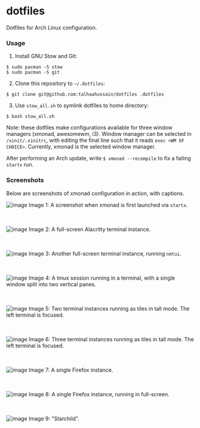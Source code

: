 # dotfiles
Dotfiles for Arch Linux configuration.

### Usage

1. Install GNU Stow and Git:

```
$ sudo pacman -S stow
$ sudo pacman -S git
```

2. Clone this repository to `~/.dotfiles`:

```
$ git clone git@github.com:talhaahussain/dotfiles .dotfiles
```

3. Use `stow_all.sh` to symlink dotfiles to home directory:

```
$ bash stow_all.sh
```

Note: these dotfiles make configurations available for three window managers (xmonad, awesomewm, i3). Window manager can be selected in `/xinit/.xinitrc`, with editing the final line such that it reads `exec <WM OF CHOICE>`. Currently, xmonad is the selected window manager.

After performing an Arch update, write `$ xmonad --recompile` to fix a failing `startx` run.

### Screenshots

Below are screenshots of xmonad configuration in action, with captions.

![image](https://github.com/talhaahussain/dotfiles/assets/73853725/3c6a44ba-83e6-46e2-9d50-99dd8059df85)
Image 1: A screenshot when xmonad is first launched via `startx`.
<br>
<br>
<br>

![image](https://github.com/talhaahussain/dotfiles/assets/73853725/f298561a-d965-4399-a2b8-2235d5c66616)
Image 2: A full-screen Alacritty terminal instance.
<br>
<br>
<br>

![image](https://github.com/talhaahussain/dotfiles/assets/73853725/01ca32f7-7de8-4299-beaf-30a2cb43ede3)
Image 3: Another full-screen terminal instance, running `nmtui`.
<br>
<br>
<br>

![image](https://github.com/talhaahussain/dotfiles/assets/73853725/5df176a8-2789-4722-8b0d-2f4411eb5f95)
Image 4: A tmux session running in a terminal, with a single window split into two vertical panes.
<br>
<br>
<br>

![image](https://github.com/talhaahussain/dotfiles/assets/73853725/2096de30-b976-46a9-89ab-6a6474e6e7a1)
Image 5: Two terminal instances running as tiles in tall mode. The left terminal is focused.
<br>
<br>
<br>

![image](https://github.com/talhaahussain/dotfiles/assets/73853725/78855ebc-8675-4aa7-b1b4-5c6ba4b94b05)
Image 6: Three terminal instances running as tiles in tall mode. The left terminal is focused.
<br>
<br>
<br>

![image](https://github.com/talhaahussain/dotfiles/assets/73853725/53aacdba-1f96-4e64-87ad-f59413d601b1)
Image 7: A single Firefox instance.
<br>
<br>
<br>

![image](https://github.com/talhaahussain/dotfiles/assets/73853725/1f86299d-2116-4414-987e-625578e76c27)
Image 8: A single Firefox instance, running in full-screen.
<br>
<br>
<br>

![image](https://github.com/talhaahussain/dotfiles/assets/73853725/bad3825b-44f8-4611-8f85-93746c54ffd7)
Image 9: "Starchild".
